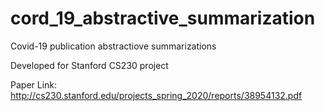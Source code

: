 # cord_19_abstractive_summarization
Covid-19 publication abstractiove summarizations

Developed for Stanford CS230 project

Paper Link:
http://cs230.stanford.edu/projects_spring_2020/reports/38954132.pdf
